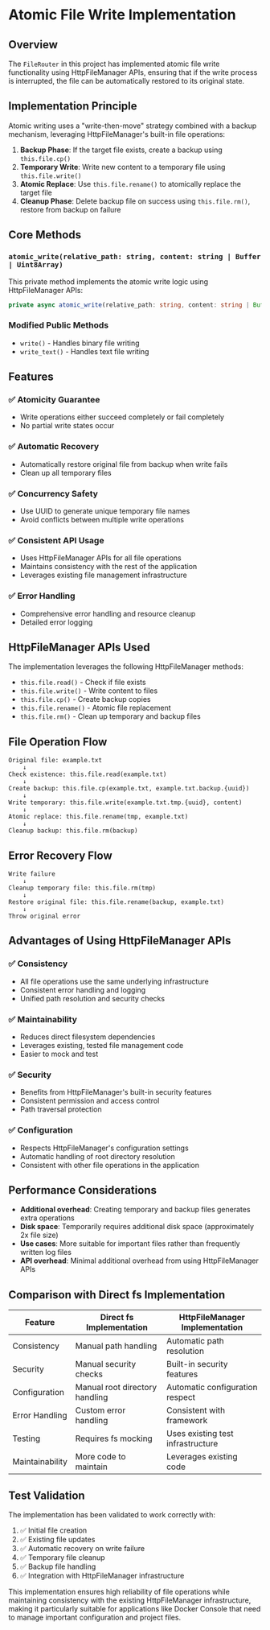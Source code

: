 # Atomic File Write Implementation

## Overview

The `FileRouter` in this project has implemented atomic file write functionality using HttpFileManager APIs, ensuring that if the write process is interrupted, the file can be automatically restored to its original state.

## Implementation Principle

Atomic writing uses a "write-then-move" strategy combined with a backup mechanism, leveraging HttpFileManager's built-in file operations:

1. **Backup Phase**: If the target file exists, create a backup using `this.file.cp()`
2. **Temporary Write**: Write new content to a temporary file using `this.file.write()`
3. **Atomic Replace**: Use `this.file.rename()` to atomically replace the target file
4. **Cleanup Phase**: Delete backup file on success using `this.file.rm()`, restore from backup on failure

## Core Methods

### `atomic_write(relative_path: string, content: string | Buffer | Uint8Array)`

This private method implements the atomic write logic using HttpFileManager APIs:

```typescript
private async atomic_write(relative_path: string, content: string | Buffer | Uint8Array): Promise<void>
```

### Modified Public Methods

- `write()` - Handles binary file writing
- `write_text()` - Handles text file writing

## Features

### ✅ Atomicity Guarantee
- Write operations either succeed completely or fail completely
- No partial write states occur

### ✅ Automatic Recovery
- Automatically restore original file from backup when write fails
- Clean up all temporary files

### ✅ Concurrency Safety
- Use UUID to generate unique temporary file names
- Avoid conflicts between multiple write operations

### ✅ Consistent API Usage
- Uses HttpFileManager APIs for all file operations
- Maintains consistency with the rest of the application
- Leverages existing file management infrastructure

### ✅ Error Handling
- Comprehensive error handling and resource cleanup
- Detailed error logging

## HttpFileManager APIs Used

The implementation leverages the following HttpFileManager methods:

- `this.file.read()` - Check if file exists
- `this.file.write()` - Write content to files
- `this.file.cp()` - Create backup copies
- `this.file.rename()` - Atomic file replacement
- `this.file.rm()` - Clean up temporary and backup files

## File Operation Flow

```
Original file: example.txt
    ↓
Check existence: this.file.read(example.txt)
    ↓
Create backup: this.file.cp(example.txt, example.txt.backup.{uuid})
    ↓
Write temporary: this.file.write(example.txt.tmp.{uuid}, content)
    ↓
Atomic replace: this.file.rename(tmp, example.txt)
    ↓
Cleanup backup: this.file.rm(backup)
```

## Error Recovery Flow

```
Write failure
    ↓
Cleanup temporary file: this.file.rm(tmp)
    ↓
Restore original file: this.file.rename(backup, example.txt)
    ↓
Throw original error
```

## Advantages of Using HttpFileManager APIs

### ✅ Consistency
- All file operations use the same underlying infrastructure
- Consistent error handling and logging
- Unified path resolution and security checks

### ✅ Maintainability
- Reduces direct filesystem dependencies
- Leverages existing, tested file management code
- Easier to mock and test

### ✅ Security
- Benefits from HttpFileManager's built-in security features
- Consistent permission and access control
- Path traversal protection

### ✅ Configuration
- Respects HttpFileManager's configuration settings
- Automatic handling of root directory resolution
- Consistent with other file operations in the application

## Performance Considerations

- **Additional overhead**: Creating temporary and backup files generates extra operations
- **Disk space**: Temporarily requires additional disk space (approximately 2x file size)
- **Use cases**: More suitable for important files rather than frequently written log files
- **API overhead**: Minimal additional overhead from using HttpFileManager APIs

## Comparison with Direct fs Implementation

| Feature | Direct fs Implementation | HttpFileManager Implementation |
|---------|-------------------------|-------------------------------|
| Consistency | Manual path handling | Automatic path resolution |
| Security | Manual security checks | Built-in security features |
| Configuration | Manual root directory handling | Automatic configuration respect |
| Error Handling | Custom error handling | Consistent with framework |
| Testing | Requires fs mocking | Uses existing test infrastructure |
| Maintainability | More code to maintain | Leverages existing code |

## Test Validation

The implementation has been validated to work correctly with:

1. ✅ Initial file creation
2. ✅ Existing file updates
3. ✅ Automatic recovery on write failure
4. ✅ Temporary file cleanup
5. ✅ Backup file handling
6. ✅ Integration with HttpFileManager infrastructure

This implementation ensures high reliability of file operations while maintaining consistency with the existing HttpFileManager infrastructure, making it particularly suitable for applications like Docker Console that need to manage important configuration and project files. 
